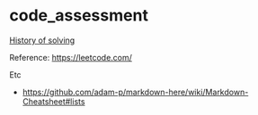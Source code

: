 # code_assessment

[History of solving](./History.md)

Reference: https://leetcode.com/


Etc
- https://github.com/adam-p/markdown-here/wiki/Markdown-Cheatsheet#lists
